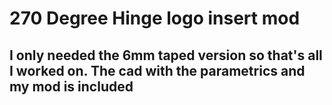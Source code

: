 # 270 Degree Hinge logo insert mod

## I only needed the 6mm taped version so that's all I worked on.  The cad with the parametrics and my mod is included